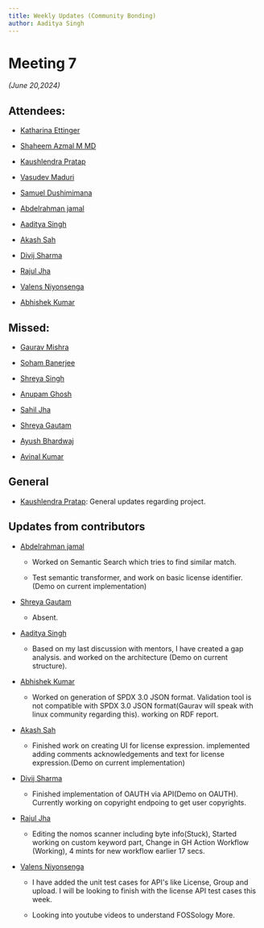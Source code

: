 ```yaml
---
title: Weekly Updates (Community Bonding)
author: Aaditya Singh
---
```

<!--
SPDX-License-Identifier: CC-BY-SA-4.0

SPDX-FileCopyrightText: 2024 Aditya Singh <singh.aaditya889@gmail.com>
--> 

# Meeting 7
*(June 20,2024)*

## Attendees:

  - [Katharina Ettinger](https://github.com/EttingerK)

  - [Shaheem Azmal M MD](https://github.com/shaheemazmalmmd)

  - [Kaushlendra Pratap](https://github.com/Kaushl2208)

  - [Vasudev Maduri](https://github.com/vasudevmaduri)

  - [Samuel Dushimimana](https://github.com/dushimsam)

  - [Abdelrahman jamal](https://github.com/Hero2323)

  - [Aaditya Singh](https://github.com/Aaditya-Singh78)

  - [Akash Sah](https://github.com/Akashsah2003)

  - [Divij Sharma](https://github.com/dvjsharma)

  - [Rajul Jha](https://github.com/rajuljha)

  - [Valens Niyonsenga](https://github.com/valens200)

  - [Abhishek Kumar](https://github.com/abhi-kumar17871)

## Missed:

  - [Gaurav Mishra](https://github.com/GMishx)

  - [Soham Banerjee](https://github.com/soham4abc)

  - [Shreya Singh](https://github.com/SinghShreya05)

  - [Anupam Ghosh](https://github.com/ag4ums)

  - [Sahil Jha](mailto:sjha200000@gmail.com)

  - [Shreya Gautam](https://github.com/ShreyaGautamm)
 
  - [Ayush Bhardwaj](https://github.com/hastagAB)

  - [Avinal Kumar](https://github.com/avinal)

## General

- [Kaushlendra Pratap](https://github.com/Kaushl2208): General updates regarding project.

## Updates from contributors

- [Abdelrahman jamal](https://github.com/Hero2323)

  - Worked on Semantic Search which tries to find similar match.

  - Test semantic transformer, and work on basic license identifier.(Demo on current implementation)

- [Shreya Gautam](https://github.com/ShreyaGautamm)

  - Absent.

- [Aaditya Singh](https://github.com/Aaditya-Singh78)

  - Based on my last discussion with mentors, I have created a gap analysis. and worked on the architecture (Demo on current structure).

- [Abhishek Kumar](https://github.com/abhi-kumar17871)

  - Worked on generation of SPDX 3.0 JSON format. Validation tool is not compatible with SPDX 3.0 JSON format(Gaurav will speak with linux community regarding this). working on RDF report.

- [Akash Sah](https://github.com/Akashsah2003)

  - Finished work on creating UI for license expression. implemented adding comments acknowledgements and text for license expression.(Demo on current implementation)

- [Divij Sharma](https://github.com/dvjsharma)

  - Finished implementation of OAUTH via API(Demo on OAUTH). Currently working on copyright endpoing to get user copyrights.

- [Rajul Jha](https://github.com/rajuljha)

  - Editing the nomos scanner including byte info(Stuck), Started working on custom keyword part, Change in GH Action Workflow (Working), 4 mints for new workflow earlier 17 secs.

- [Valens Niyonsenga](https://github.com/valens200)

  - I have added the unit test cases for API's like License, Group and upload. I will be looking to finish with the license API test cases this week.

  - Looking into youtube videos to understand FOSSology More.
